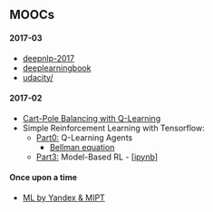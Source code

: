 ## MOOCs

#### 2017-03
- [deepnlp-2017](deepnlp-2017/)
- [deeplearningbook](deeplearningbook/README.md)
- [udacity/](udacity/)

#### 2017-02
- [Cart-Pole Balancing with Q-Learning](https://medium.com/@tuzzer/cart-pole-balancing-with-q-learning-b54c6068d947#.mok6mb4an)
- Simple Reinforcement Learning with Tensorflow:
    - [Part0:](https://medium.com/emergent-future/simple-reinforcement-learning-with-tensorflow-part-0-q-learning-with-tables-and-neural-networks-d195264329d0#.obhg08jt8) Q-Learning Agents
        - [Bellman equation](https://en.wikipedia.org/wiki/Bellman_equation)
    - [Part3:](https://medium.com/@awjuliani/simple-reinforcement-learning-with-tensorflow-part-3-model-based-rl-9a6fe0cce99#.1rumvd2e0) Model-Based RL - [[ipynb](simple-reinforcement-learning-with-tensorflow/Part3.ipynb)]

#### Once upon a time
- [ML by Yandex & MIPT](coursera/ML_NN/)
